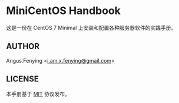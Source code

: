 # MiniCentOS Handbook

这是一份在 CentOS 7 Minimal 上安装和配置各种服务器软件的实践手册。

## AUTHOR

Angus.Fenying <[i.am.x.fenying@gmail.com](i.am.x.fenying@gmail.com)>

## LICENSE

本手册基于
[MIT](https://github.com/angusfenying/minicentos-handbook/blob/master/LICENSE)
协议发布。
